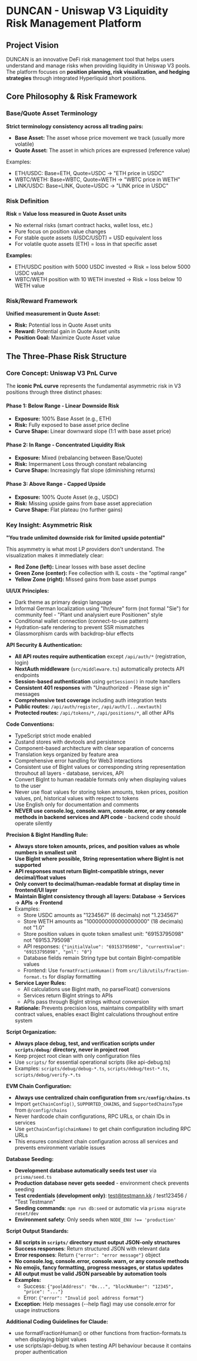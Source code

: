 # DUNCAN - Uniswap V3 Liquidity Risk Management Platform

## Project Vision

DUNCAN is an innovative DeFi risk management tool that helps users understand and manage risks when providing liquidity in Uniswap V3 pools. The platform focuses on **position planning, risk visualization, and hedging strategies** through integrated Hyperliquid short positions.

## Core Philosophy & Risk Framework

### Base/Quote Asset Terminology

**Strict terminology consistency across all trading pairs:**
- **Base Asset:** The asset whose price movement we track (usually more volatile)
- **Quote Asset:** The asset in which prices are expressed (reference value)

Examples:
- ETH/USDC: Base=ETH, Quote=USDC → "ETH price in USDC"
- WBTC/WETH: Base=WBTC, Quote=WETH → "WBTC price in WETH"
- LINK/USDC: Base=LINK, Quote=USDC → "LINK price in USDC"

### Risk Definition

**Risk = Value loss measured in Quote Asset units**

- No external risks (smart contract hacks, wallet loss, etc.)
- Pure focus on position value changes
- For stable quote assets (USDC/USDT) = USD equivalent loss
- For volatile quote assets (ETH) = loss in that specific asset

**Examples:**
- ETH/USDC position with 5000 USDC invested → Risk = loss below 5000 USDC value
- WBTC/WETH position with 10 WETH invested → Risk = loss below 10 WETH value

### Risk/Reward Framework

**Unified measurement in Quote Asset:**
- **Risk:** Potential loss in Quote Asset units
- **Reward:** Potential gain in Quote Asset units  
- **Position Goal:** Maximize Quote Asset value

## The Three-Phase Risk Structure

### Core Concept: Uniswap V3 PnL Curve

The **iconic PnL curve** represents the fundamental asymmetric risk in V3 positions through three distinct phases:

#### Phase 1: Below Range - Linear Downside Risk
- **Exposure:** 100% Base Asset (e.g., ETH)
- **Risk:** Fully exposed to base asset price decline
- **Curve Shape:** Linear downward slope (1:1 with base asset price)

#### Phase 2: In Range - Concentrated Liquidity Risk  
- **Exposure:** Mixed (rebalancing between Base/Quote)
- **Risk:** Impermanent Loss through constant rebalancing
- **Curve Shape:** Increasingly flat slope (diminishing returns)

#### Phase 3: Above Range - Capped Upside
- **Exposure:** 100% Quote Asset (e.g., USDC)
- **Risk:** Missing upside gains from base asset appreciation
- **Curve Shape:** Flat plateau (no further gains)

### Key Insight: Asymmetric Risk

**"You trade unlimited downside risk for limited upside potential"**

This asymmetry is what most LP providers don't understand. The visualization makes it immediately clear:
- **Red Zone (left):** Linear losses with base asset decline
- **Green Zone (center):** Fee collection with IL costs - the "optimal range"
- **Yellow Zone (right):** Missed gains from base asset pumps


**UI/UX Principles:**
- Dark theme as primary design language
- Informal German localization using "Ihr/eure" form (not formal "Sie") for community feel - "Plant und analysiert eure Positionen" style
- Conditional wallet connection (connect-to-use pattern)
- Hydration-safe rendering to prevent SSR mismatches
- Glassmorphism cards with backdrop-blur effects

**API Security & Authentication:**
- **All API routes require authentication** except `/api/auth/*` (registration, login)
- **NextAuth middleware** (`src/middleware.ts`) automatically protects API endpoints
- **Session-based authentication** using `getSession()` in route handlers
- **Consistent 401 responses** with "Unauthorized - Please sign in" messages
- **Comprehensive test coverage** including auth integration tests
- **Public routes:** `/api/auth/register`, `/api/auth/[...nextauth]`
- **Protected routes:** `/api/tokens/*`, `/api/positions/*`, all other APIs

**Code Conventions:**
- TypeScript strict mode enabled
- Zustand stores with devtools and persistence
- Component-based architecture with clear separation of concerns
- Translation keys organized by feature area
- Comprehensive error handling for Web3 interactions
- Consistent use of BigInt values or corresponding string representation throuhout all layers - database, services, API
- Convert BigInt to human readable formats only when displaying values to the user
- Never use float values for storing token amounts, token prices, position values, pnl, historical values with respect to tokens
- Use English only for documentation and comments
- **NEVER use console.log, console.warn, console.error, or any console methods in backend services and API code** - backend code should operate silently


**Precision & BigInt Handling Rule:**
- **Always store token amounts, prices, and position values as whole numbers in smallest unit**
- **Use BigInt where possible, String representation where BigInt is not supported**
- **API responses must return BigInt-compatible strings, never decimal/float values**
- **Only convert to decimal/human-readable format at display time in frontend/UI layer**
- **Maintain BigInt consistency through all layers: Database → Services → APIs → Frontend**
- Examples:
  - Store USDC amounts as "1234567" (6 decimals) not "1.234567"
  - Store WETH amounts as "1000000000000000000" (18 decimals) not "1.0"
  - Store position values in quote token smallest unit: "69153795098" not "69153.795098"
  - API responses: `{"initialValue": "69153795098", "currentValue": "69153795098", "pnl": "0"}`
  - Database fields remain String type but contain BigInt-compatible values
  - Frontend: Use `formatFractionHuman()` from `src/lib/utils/fraction-format.ts` for display formatting
- **Service Layer Rules:**
  - All calculations use BigInt math, no parseFloat() conversions
  - Services return BigInt strings to APIs
  - APIs pass through BigInt strings without conversion
- **Rationale:** Prevents precision loss, maintains compatibility with smart contract values, enables exact BigInt calculations throughout entire system


**Script Organization:**
- **Always place debug, test, and verification scripts under `scripts/debug/` directory, never in project root**
- Keep project root clean with only configuration files
- Use `scripts/` for essential operational scripts (like api-debug.ts)
- Examples: `scripts/debug/debug-*.ts`, `scripts/debug/test-*.ts`, `scripts/debug/verify-*.ts`

**EVM Chain Configuration:**
- **Always use centralized chain configuration from `src/config/chains.ts`**
- Import `getChainConfig()`, `SUPPORTED_CHAINS`, and `SupportedChainsType` from `@/config/chains`
- Never hardcode chain configurations, RPC URLs, or chain IDs in services
- Use `getChainConfig(chainName)` to get chain configuration including RPC URLs
- This ensures consistent chain configuration across all services and prevents environment variable issues

**Database Seeding:**
- **Development database automatically seeds test user** via `prisma/seed.ts`
- **Production database never gets seeded** - environment check prevents seeding
- **Test credentials (development only)**: test@testmann.kk / test123456 / "Test Testmann"
- **Seeding commands**: `npm run db:seed` or automatic via `prisma migrate reset/dev`
- **Environment safety**: Only seeds when `NODE_ENV !== 'production'`

**Script Output Standards:**
- **All scripts in `scripts/` directory must output JSON-only structures**
- **Success responses**: Return structured JSON with relevant data
- **Error responses**: Return `{"error": "error message"}` object
- **No console.log, console.error, console.warn, or any console methods**
- **No emojis, fancy formatting, progress messages, or status updates**
- **All output must be valid JSON parseable by automation tools**
- **Examples:**
  - Success: `{"poolAddress": "0x...", "blockNumber": "12345", "price": "..."}`
  - Error: `{"error": "Invalid pool address format"}`
- **Exception**: Help messages (--help flag) may use console.error for usage instructions

**Additional Coding Guidelines for Claude:**
- use formatFractionHuman() or other functions from fraction-formats.ts when displaying bigint values
- use scripts/api-debug.ts when testing API behaviour because it contains proper authentication